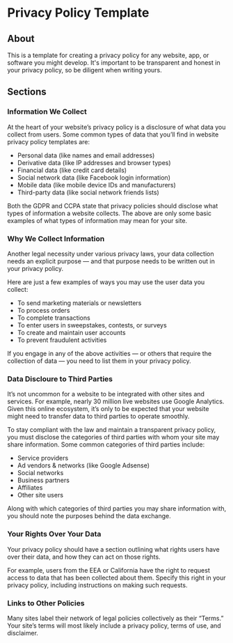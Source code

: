 # Privacy Policy Template

## About 

This is a template for creating a privacy policy for any website, app, or software you might develop. It's important to be transparent and honest in your privacy policy, so be diligent when writing yours.

## Sections

### Information We Collect

At the heart of your website’s privacy policy is a disclosure of what data you collect from users. Some common types of data that you’ll find in website privacy policy templates are:

* Personal data (like names and email addresses)
* Derivative data (like IP addresses and browser types)
* Financial data (like credit card details)
* Social network data (like Facebook login information)
* Mobile data (like mobile device IDs and manufacturers)
* Third-party data (like social network friends lists)

Both the GDPR and CCPA state that privacy policies should disclose what types of information a website collects. The above are only some basic examples of what types of information may mean for your site.

### Why We Collect Information

Another legal necessity under various privacy laws, your data collection needs an explicit purpose — and that purpose needs to be written out in your privacy policy.

Here are just a few examples of ways you may use the user data you collect:

* To send marketing materials or newsletters
* To process orders
* To complete transactions
* To enter users in sweepstakes, contests, or surveys
* To create and maintain user accounts
* To prevent fraudulent activities

If you engage in any of the above activities — or others that require the collection of data — you need to list them in your privacy policy.

### Data Discloure to Third Parties

It’s not uncommon for a website to be integrated with other sites and services. For example, nearly 30 million live websites use Google Analytics. Given this online ecosystem, it’s only to be expected that your website might need to transfer data to third parties to operate smoothly.

To stay compliant with the law and maintain a transparent privacy policy, you must disclose the categories of third parties with whom your site may share information. Some common categories of third parties include:

* Service providers
* Ad vendors & networks (like Google Adsense)
* Social networks
* Business partners
* Affiliates
* Other site users

Along with which categories of third parties you may share information with, you should note the purposes behind the data exchange.

### Your Rights Over Your Data

Your privacy policy should have a section outlining what rights users have over their data, and how they can act on those rights.

For example, users from the EEA or California have the right to request access to data that has been collected about them. Specify this right in your privacy policy, including instructions on making such requests.

### Links to Other Policies

Many sites label their network of legal policies collectively as their “Terms.” Your site’s terms will most likely include a privacy policy, terms of use, and disclaimer.